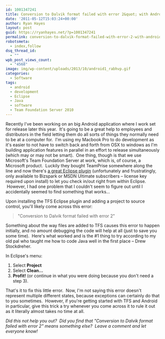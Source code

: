 ```yaml
---
id: 1001347241
title: Conversion to Dalvik format failed with error 2&quot; with Android and the Team Foundation Server 2010 Eclipse Plugin
date: '2011-05-12T15:03:24+00:00'
author: Ryan Hayes
layout: post
guid: https://ryanhayes.net/?p=1001347241
permalink: conversion-to-dalvik-format-failed-with-error-2-with-android-and-the-team-foundation-server-2010-eclipse-plugin/
robotsmeta:
  - index,follow
dsq_thread_id:
  - ""
wpb_post_views_count:
  - "4568"
image: img/wp-content/uploads/2013/10/android1_rabhvp.gif
categories:
  - Software
tags:
  - android
  - development
  - Eclipse
  - Java
  - software
  - Team Foundation Server 2010
---
```

Recently I've been working on an big Android application where I work set for release later this year.  It's going to be a great help to employees and distributors in the field letting them do all sorts of things they normally need to be at a computer for.  I'm using my Macbook Pro to do development as it's easier to not have to switch back and forth from OSX to windows as I'm building application features in parallel in an effort to release simultaneously (which may or may not be smart).  One thing, though is that we use Microsoft's Team Foundation Server at work, which is, of course, a Microsoft product.  Luckily they bought TeamPrise somewhere along the line and now there's [a great Eclipse plugin](https://www.microsoft.com/downloads/en/details.aspx?FamilyID=AF1F5168-C0F7-47C6-BE7A-2A83A6C02E57&displaylang=en) (unfortunately and frustratingly, only available to Bizspark or MSDN Ultimate subscribers &#8211; license key required upon install) to let you check in/out right from within Eclipse.  However, I had one problem that I couldn't seem to figure out until I accidentally seemed to find something that works&#8230;<!--more-->

Upon installing the TFS Eclipse plugin and adding a project to source control, you'll likely come across this error:

> "Conversion to Dalvik format failed with error 2"

Something about the way files are added to TFS causes this error to happen initially, and no amount debugging the code will help at all (just to save you some time).  Here's what worked and is the #1 thing to try according to my old pal who taught me how to code Java well in the first place &#8211; Drew Stockdreher.

In Eclipse's menu:

  1. Select **Project**
  2. Select **Clean&#8230;**
  3. **Profit!** (or continue in what you were doing because you don't need a step 3).

That's it to fix this little error.  Now, I'm not saying this error doesn't represent multiple different states, because exceptions can certainly do that to you sometimes.  However, if you're getting started with TFS and Android in particular, give this trick a try whenever you come across it to rule it out as it literally almost takes no time at all.

_Did this not help you out?  Did you find that "Conversion to Dalvik format failed with error 2" means something else?  Leave a comment and let everyone know!_

&nbsp;

